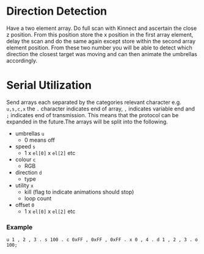 # Direction Detection

Have a two element array. Do full scan with Kinnect and ascertain the close z position. From this position store the x position in the first array element, delay the scan and do the same again except store within the second array element position. From these two number you will be able to detect which direction the closest target was moving and can then animate the umbrellas accordingly.

# Serial Utilization

Send arrays each separated by the categories relevant character e.g. `u,s,c,x` the `.` character indicates end of array, `,` indicates variable end and `;` indicates end of transmission. This means that the protocol can be expanded in the future.The arrays will be split into the following.

- umbrellas `u`
    - 0 means off
- speed `s`
    - 1 x `el[0]` x `el[2]` etc
- colour `c`
    - RGB
- direction `d`
    - type
- utility `x`
    - kill (flag to indicate animations should stop)
    - loop count
- offset `0`
    - 1 x `el[0]` x `el[2]` etc

### Example

`u 1 , 2 , 3 . s 100 . c 0xFF , 0xFF , 0xFF . x 0 , 4 . d 1 , 2 , 3 . o 100;`

